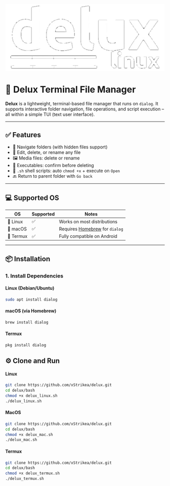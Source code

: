 <p align="center">
  <img src="image/logo.png" alt="logo"/>
</p>

# 🧾 Delux Terminal File Manager

**Delux** is a lightweight, terminal-based file manager that runs on `dialog`. It supports interactive folder navigation, file operations, and script execution – all within a simple TUI (text user interface).

---

## ✅ Features

- 📁 Navigate folders (with hidden files support)
- 📝 Edit, delete, or rename any file
- 🖼️ Media files: delete or rename
- 🧨 Executables: confirm before deleting
- 🐚 `.sh` shell scripts: auto `chmod +x` + execute on `Open`
- 🔙 Return to parent folder with `Go back`

---

## 💻 Supported OS

| OS         | Supported | Notes                         |
|------------|-----------|-------------------------------|
| 🐧 Linux    | ✅        | Works on most distributions   |
| 🍎 macOS    | ✅        | Requires [Homebrew](https://brew.sh/) for `dialog` |
| 📱 Termux   | ✅        | Fully compatible on Android   |

---

## 📦 Installation

### 1. Install Dependencies

#### Linux (Debian/Ubuntu)
```bash
sudo apt install dialog
```
#### macOS (via Homebrew)
```bash
brew install dialog
```
#### Termux
```bash
pkg install dialog
```

## ⚙️ Clone and Run
#### Linux
```bash
git clone https://github.com/xStrikea/delux.git
cd delux/bash
chmod +x delux_linux.sh
./delux_linux.sh
```
#### MacOS
```bash
git clone https://github.com/xStrikea/delux.git
cd delux/bash
chmod +x delux_mac.sh
./delux_mac.sh
```
#### Termux
```bash
git clone https://github.com/xStrikea/delux.git
cd delux/bash
chmod +x delux_termux.sh
./delux_termux.sh
```